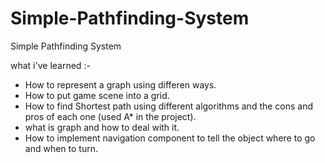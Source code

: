 # Simple-Pathfinding-System
Simple Pathfinding System

what i've learned :-


- How to represent a graph using differen ways.
- How to put game scene into a grid.
- How to find Shortest path using different algorithms and the cons and pros of each one (used A* in the project).
- what is graph and how to deal with it.
- How to implement navigation component to tell the object where to go and when to turn.
